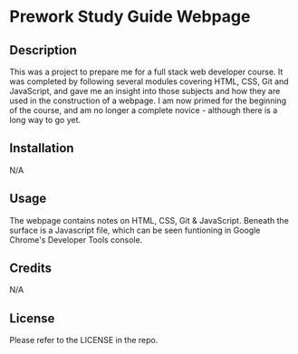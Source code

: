 # Prework Study Guide Webpage

## Description

This was a project to prepare me for a full stack web developer course. It was completed by following several modules covering HTML, CSS, Git and JavaScript, and gave me an insight into those subjects and how they are used in the construction of a webpage. I am now primed for the beginning of the course, and am no longer a complete novice - although there is a long way to go yet.


## Installation

N/A

## Usage

The webpage contains notes on HTML, CSS, Git & JavaScript. Beneath the surface is a Javascript file, which can be seen funtioning in Google Chrome's Developer Tools console. 

## Credits

N/A

## License

Please refer to the LICENSE in the repo.
